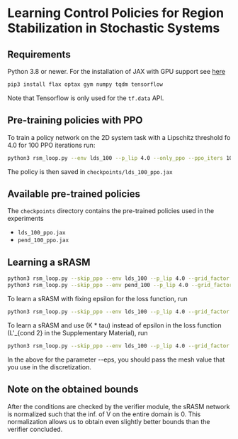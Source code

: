 # Learning Control Policies for Region Stabilization in Stochastic Systems

## Requirements

Python 3.8 or newer. 
For the installation of JAX with GPU support see [here](https://github.com/google/jax)

```bash
pip3 install flax optax gym numpy tqdm tensorflow 
```

Note that Tensorflow is only used for the ```tf.data``` API.

## Pre-training policies with PPO

To train a policy network on the 2D system task with a Lipschitz threshold fo 4.0 for 100 PPO iterations run:

```bash
python3 rsm_loop.py --env lds_100 --p_lip 4.0 --only_ppo --ppo_iters 100
```

The policy is then saved in ```checkpoints/lds_100_ppo.jax```

## Available pre-trained policies

The ```checkpoints``` directory contains the pre-trained policies used in the experiments

- ```lds_100_ppo.jax```
- ```pend_100_ppo.jax```


## Learning a sRASM

```bash
python3 rsm_loop.py --skip_ppo --env lds_100 --p_lip 4.0 --grid_factor 4 --batch_size 4*2048 --stability_check
python3 rsm_loop.py --skip_ppo --env pend_100 --p_lip 4.0 --grid_factor 4 --batch_size 4*2048 --stability_check --epsilon_as_tau --eps 0.003
```

To learn a sRASM with fixing epsilon for the loss function, run 

```bash
python3 rsm_loop.py --skip_ppo --env lds_100 --p_lip 4.0 --grid_factor 4 --batch_size 4*2048 --stability_check
```

To learn a sRASM and use (K * tau) instead of epsilon in the loss function (L'_{cond 2} in the Supplementary Material), run 

```bash
python3 rsm_loop.py --skip_ppo --env lds_100 --p_lip 4.0 --grid_factor 4 --batch_size 4*2048 --stability_check --epsilon_as_tau --eps 0.0007
```

In the above for the parameter --eps, you should pass the mesh value that you use in the discretization.

## Note on the obtained bounds

After the conditions are checked by the verifier module, the sRASM network is normalized such that the inf. of V on the entire domain is 0. 
This normalization allows us to obtain even slightly better bounds than the verifier concluded.
